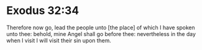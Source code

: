# Exodus 32:34

Therefore now go, lead the people unto [the place] of which I have spoken unto thee: behold, mine Angel shall go before thee: nevertheless in the day when I visit I will visit their sin upon them.